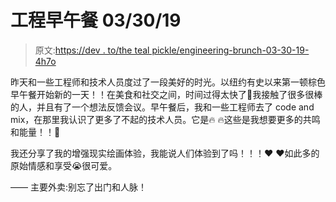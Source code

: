 # 工程早午餐 03/30/19

> 原文:[https://dev . to/the teal pickle/engineering-brunch-03-30-19-4h7o](https://dev.to/thetealpickle/engineering-brunch-03-30-19-4h7o)

昨天和一些工程师和技术人员度过了一段美好的时光。以纽约有史以来第一顿棕色早午餐开始新的一天！！在美食和社交之间，时间过得太快了💨我接触了很多很棒的人，并且有了一个想法反馈会议。早午餐后，我和一些工程师去了 code and mix，在那里我认识了更多了不起的技术人员。它是🔥 🔥这些是我想要更多的共鸣和能量！！🥰

我还分享了我的增强现实绘画体验，我能说人们体验到了吗！！！♥️ ♥️如此多的原始情感和享受😭很可爱。

——
主要外卖:别忘了出门和人脉！